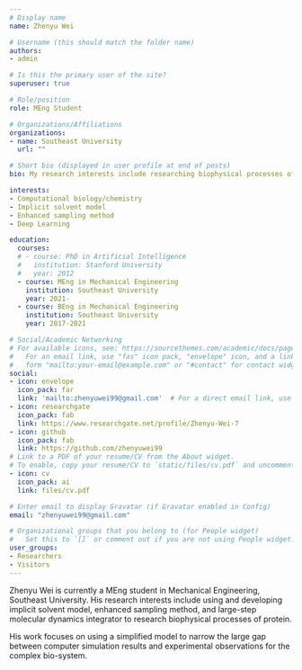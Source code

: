 ```yaml
---
# Display name
name: Zhenyu Wei

# Username (this should match the folder name)
authors:
- admin

# Is this the primary user of the site?
superuser: true

# Role/position
role: MEng Student

# Organizations/Affiliations
organizations:
- name: Southeast University
  url: ""

# Short bio (displayed in user profile at end of posts)
bio: My research interests include researching biophysical processes of protein In silico.

interests:
- Computational biology/chemistry
- Implicit solvent model
- Enhanced sampling method
- Deep Learning

education:
  courses:
  # - course: PhD in Artificial Intelligence
  #   institution: Stanford University
  #   year: 2012
  - course: MEng in Mechanical Engineering
    institution: Southeast University
    year: 2021-
  - course: BEng in Mechanical Engineering
    institution: Southeast University
    year: 2017-2021

# Social/Academic Networking
# For available icons, see: https://sourcethemes.com/academic/docs/page-builder/#icons
#   For an email link, use "fas" icon pack, "envelope" icon, and a link in the
#   form "mailto:your-email@example.com" or "#contact" for contact widget.
social:
- icon: envelope
  icon_pack: far
  link: 'mailto:zhenyuwei99@gmail.com'  # For a direct email link, use "mailto:test@example.org".
- icon: researchgate
  icon_pack: fab
  link: https://www.researchgate.net/profile/Zhenyu-Wei-7
- icon: github
  icon_pack: fab
  link: https://github.com/zhenyuwei99
# Link to a PDF of your resume/CV from the About widget.
# To enable, copy your resume/CV to `static/files/cv.pdf` and uncomment the lines below.
- icon: cv
  icon_pack: ai
  link: files/cv.pdf

# Enter email to display Gravatar (if Gravatar enabled in Config)
email: "zhenyuwei99@gmail.com"

# Organizational groups that you belong to (for People widget)
#   Set this to `[]` or comment out if you are not using People widget.
user_groups:
- Researchers
- Visitors
---
```


Zhenyu Wei is currently a MEng student in Mechanical Engineering, Southeast University. His research interests include using and developing implicit solvent model, enhanced sampling method, and large-step molecular dynamics integrator to research biophysical processes of protein. 

His work focuses on using a simplified model to narrow the large gap between computer simulation results and experimental observations for the complex bio-system.